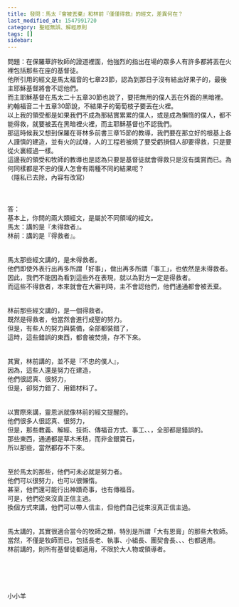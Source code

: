 ```yaml
---
title: 發問：馬太『會被丟棄』和林前『僅僅得救』的經文，差異何在？
last_modified_at: 1547991720
category: 聖經無誤、解經原則
tags: []
sidebar: 
---
```


<p>問題：在保羅華許牧師的證道裡面，他強烈的指出在場的眾多人有許多都將丟在火裡包括那些在座的基督徒。<br/>他所引用的經文是馬太福音的七章23節，認為到那日子沒有結出好果子的，最後主耶穌基督將會不認他們。<br/>而主耶穌基督在馬太二十五章30節也說了，要把無用的僕人丟在外面的黑暗裡。約翰福音二十五章30節說，不結果子的葡萄枝子要丟在火裡。<br/>以上我的領受都是如果我們不成為那結實累累的僕人，或是成為懶惰的僕人，都不能得救，就要被丟在黑暗裡火裡，而主耶穌基督也不認我們。<br/>那這時候我又想到保羅在哥林多前書三章15節的教導，我們要在那立好的根基上各人謹慎的建造，並有火的試煉，人的工程若被燒了要受虧損個人卻要得救，只是要從火裏經過一樣。<br/>這邊我的領受和牧師的教導也是認為只要是基督徒就會得救只是沒有獎賞而已。為何同樣都是不忠的僕人怎會有兩種不同的結果呢？<br/>（隱私已去除，內容有改寫）<br/><!--more--><br/><br/><br/>答：<br/>基本上，你問的兩大類經文，是屬於不同領域的經文。<br/>馬太：講的是『未得救者』。<br/>林前：講的是『得救者』。<br/> <br/><br/>馬太那些經文講的，是未得救者。<br/>他們即使外表行出再多所謂「好事」，做出再多所謂「事工」，也依然是未得救者。<br/>因此，我們不能因為看到這些外在表現，就以為對方一定是得救者。<br/>而這些不得救者，本來就會在大審判時，主不會認他們，他們通通都會被丟棄。<br/> <br/><br/>林前那些經文講的，是一個得救者。<br/>既然是得救者，他當然會進行成聖的努力。<br/>但是，有些人的努力與裝備，全部都裝錯了，<br/>這時，這些錯誤的東西，都會被焚燒，存不下來。<br/> <br/><br/>其實，林前講的，並不是『不忠的僕人』，<br/>因為，這些人還是努力在建造，<br/>他們很認真、很努力，<br/>但是，卻努力錯了、用錯材料了。<br/> <br/><br/>以實際來講，靈恩派就像林前的經文提醒的。<br/>他們很多人很認真、很努力，<br/>但是，那些教義、解經、技術、傳福音方式、事工、、，全部都是錯誤的。<br/>那些東西，通通都是草木禾秸，而非金銀寶石，<br/>所以那些，當然都存不下來。<br/> <br/><br/>至於馬太的那些，他們可未必就是努力者。<br/>他們可以很努力，也可以很懶惰。<br/>甚至，他們還可能行出神蹟奇事，也有傳福音。<br/>可是，他們從來沒真正信主過。<br/>換個方式來講，他們可以帶人信主，但他們自己從來沒真正信主過。<br/> <br/><br/>馬太講的，其實很適合當今的牧師之類，特別是所謂「大有恩膏」的那些大牧師。<br/>當然，不僅是牧師而已，包括長老、執事、小組長、團契會長、、、也都適用。<br/>林前講的，則所有基督徒都適用，不限於大人物或領導者。<br/><br/><br/><br/><br/><br/>小小羊<br/><br/><br/><br/><br/><br/></p>